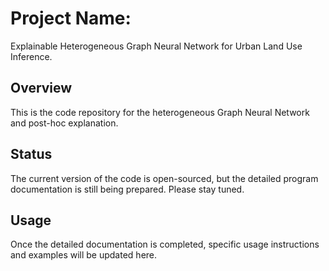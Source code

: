 # Project Name: 

Explainable Heterogeneous Graph Neural Network for Urban Land Use Inference. 

## Overview
This is the code repository for the heterogeneous Graph Neural Network and post-hoc explanation.

## Status
The current version of the code is open-sourced, but the detailed program documentation is still being prepared. Please stay tuned.

## Usage
Once the detailed documentation is completed, specific usage instructions and examples will be updated here.

